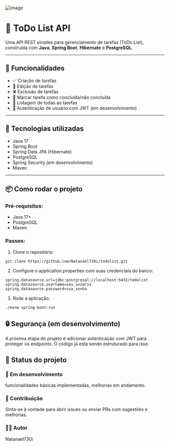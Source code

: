 ![image](https://github.com/user-attachments/assets/753ea504-6b27-4c2c-a8be-cd594d46cec1)


# 📝 ToDo List API

Uma API REST simples para gerenciamento de tarefas (ToDo List), construída com **Java**, **Spring Boot**, **Hibernate** e **PostgreSQL**.

---

## 🚀 Funcionalidades

- ✅ Criação de tarefas
- 📝 Edição de tarefas
- ❌ Exclusão de tarefas
- 🔄 Marcar tarefa como concluída/não concluída
- 📄 Listagem de todas as tarefas
- 🔐 Autenticação de usuário com JWT (em desenvolvimento)

---

## 🧱 Tecnologias utilizadas

- Java 17
- Spring Boot
- Spring Data JPA (Hibernate)
- PostgreSQL
- Spring Security (em desenvolvimento)
- Maven

---

## 📦 Como rodar o projeto

### Pré-requisitos:
- Java 17+
- PostgreSQL
- Maven

### Passos:

1. Clone o repositório:

```bash
git clone https://github.com/Natanael730i/todolist.git
```

2. Configure o application.properties com suas credenciais do banco:
```code
spring.datasource.url=jdbc:postgresql://localhost:5432/todolist
spring.datasource.username=seu_usuario
spring.datasource.password=sua_senha
```

3. Rode a aplicação:
```code
./mvnw spring-boot:run
```

## 🔒 Segurança (em desenvolvimento)
A próxima etapa do projeto é adicionar autenticação com JWT para proteger os endpoints. O código já está sendo estruturado para isso.

## 📌 Status do projeto

### 🚧 Em desenvolvimento
funcionalidades básicas implementadas, melhorias em andamento.

### 🤝 Contribuição
Sinta-se à vontade para abrir issues ou enviar PRs com sugestões e melhorias.

### 👨‍💻 Autor
Natanael730i

